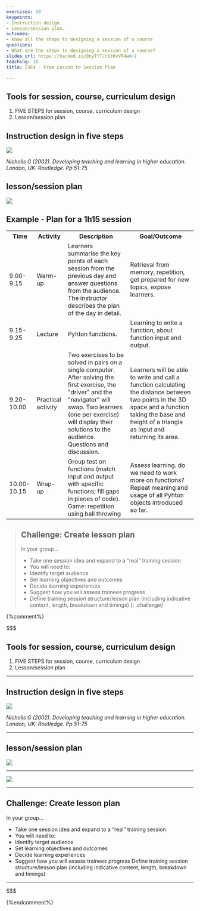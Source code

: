 ```yaml
---
exercises: 10
keypoints:
- Instruction design.
- Lesson/session plan.
outcomes:
- Know all the steps to designing a session of a course
questions:
- What are the steps to designing a session of a course?
slides_url: https://hackmd.io/@nyTtT/r1tHvVR4w#/1
teaching: 10
title: S3E4 - From Lesson to Session Plan

---
```



## Tools for session, course, curriculum design

1. FIVE STEPS for session, course, curriculum design
2. Lesson/session plan


## Instruction design in five steps

![](https://i.imgur.com/4PGnK8r.png)


_Nicholls G (2002). Developing teaching and learning in higher education. London, UK: Routledge. Pp 51-75_


## lesson/session plan

![](https://i.imgur.com/4SZey73.png)


## Example - Plan for a 1h15 session

<table style="width:100%">
  <tr>
    <th>Time</th>
    <th>Activity</th>
    <th>Description</th>
    <th>Goal/Outcome</th>
  </tr>
  <tr>
    <td>9.00-9.15</td>
    <td>Warm-up</td>
    <td>Learners summarise the key points of each session from the previous day and answer questions from the audience. The instructor describes the plan of the day in detail.</td>
    <td>Retrieval from memory, repetition, get prepared for new topics, expose learners.</td>
  </tr>
  <tr>
    <td>9.15-9.25</td>
    <td>Lecture</td>
    <td>Pyhton functions.</td>
    <td>Learning to write a function, about function input and output.</td>
  </tr>
  <tr>
    <td>9.20-10.00</td>
    <td>Practical activity</td>
    <td>Two exercises to be solved in pairs on a single computer. After solving the first exercise, the "driver" and the "navigator" will swap. Two learners (one per exercise) will display their solutions to the audience. Questions and discussion.</td>
    <td>Learners will be able to write and call a function calculating the distance between two points in the 3D space and a function taking the base and height of a triangle as input and returning its area.</td>
  </tr>
  <td>10.00-10.15</td>
    <td>Wrap-up</td>
    <td>Group test on functions (match input and output with specific functions; fill gaps in pieces of code). Game: repetition using ball throwing</td>
    <td>Assess learning. do we need to work more on functions? Repeat meaning and usage of all Pyhton objects introduced so far.</td>
</table>


>## Challenge: Create lesson plan
>
>In your group...
>- Take one session idea and expand to a “real” training session
>- You will need to:
>  - Identify target audience
>  - Set learning objectives and outcomes
>  - Decide learning experiences
>  - Suggest how you will assess trainees progress
>- Define training session structure/lesson plan (including indicative content, length, breakdown and timings)
{: .challenge}

{%comment%}

$$$
## Tools for session, course, curriculum design

1. FIVE STEPS for session, course, curriculum design
2. Lesson/session plan

---

## Instruction design in five steps

![](https://i.imgur.com/4PGnK8r.png)

_Nicholls G (2002). Developing teaching and learning in higher education. London, UK: Routledge. Pp 51-75_

---

## lesson/session plan

![](https://i.imgur.com/4SZey73.png)

---

![](https://i.imgur.com/WnNjDNb.png)

---

## Challenge: Create lesson plan

In your group...
- Take one session idea and expand to a “real” training session
- You will need to:
- Identify target audience
- Set learning objectives and outcomes
- Decide learning experiences
- Suggest how you will assess trainees progress
Define training session structure/lesson plan (including indicative content, length, breakdown and timings)

---
$$$

{%endcomment%}
